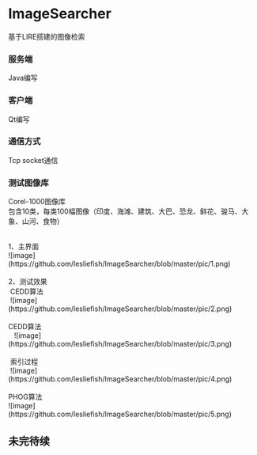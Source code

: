 # ImageSearcher
基于LIRE搭建的图像检索

### 服务端 
Java编写

### 客户端 
Qt编写

### 通信方式 
Tcp socket通信

### 测试图像库  
Corel-1000图像库<br>
包含10类，每类100幅图像（印度、海滩、建筑、大巴、恐龙、鲜花、骏马、大象、山河、食物）
    
<br>
1、主界面 <br>
  ![image](https://github.com/lesliefish/ImageSearcher/blob/master/pic/1.png)
  <br>  <br>
2、测试效果 <br>
  CEDD算法<br>
  ![image](https://github.com/lesliefish/ImageSearcher/blob/master/pic/2.png)
  <br>  <br>
  CEDD算法<br>
    ![image](https://github.com/lesliefish/ImageSearcher/blob/master/pic/3.png)
  <br>  <br>
  索引过程<br>
  ![image](https://github.com/lesliefish/ImageSearcher/blob/master/pic/4.png)
  <br>  <br>
  PHOG算法<br>
  ![image](https://github.com/lesliefish/ImageSearcher/blob/master/pic/5.png)


## 未完待续

